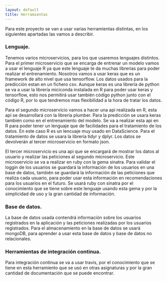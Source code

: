 ```yaml
---
layout: default
title: Herramientas
---
```


Para este proyecto se van a usar varias herramientas distintas, en los siguientes apartadas las vamos a describir.

### Lenguaje.
Tenemos varios microservicios, para los que usaremos lenguajes distintos. Para el primer microservicio que se encarga de entrenar un modelo vamos a usar el lenguaje R ya que este lenguaje te da muchas librerias para poder realizar el entrenamiento. Nosotros vamos a usar keras que es un framework de alto nivel que usa tensorflow. Los datos usados para la predicción estan en un fichero csv. Aunque keras es una librería de python se va a usar la librería miciconda instalada en R para poder usar keras y tensorflow, esto nos permitirá usar también código python junto con el código R, por lo que tendremos mas flexibilidad a la hora de tratar los datos.

Para el segundo microservicio vamos a hacer una api realizada en R, esta api se desarrollará con la librería plumber. Para la predicción se usara keras también como en el entrenamiento del modelo. Se va a realizar esta api en R para poder tener un lenguaje que de facilidades para el tratamiento de los datos. En este caso R es un lencuaje muy usado en DataScience. Para el tratamiento de datos se usara la librería tidyr y dplyr. Los datos se devolverán al tercer microservicio en formato json.

El tercer microservicio es una api que se encargará de mostrar los datos al usuario y realizar las peticiones al segundo microservicio. Este microservicio se va a realizar en ruby con la gema sinatra. Para validar el loggin de los usuarios se guardará la información de los usuarios en una base de datos, también se guardará la información de las peticiones que realiza cada usuario, para poder usar esta información en recomendaciones para los usuarios en el futuro. Se usará ruby con sinatra por el conocimiento que se tiene sobre este lenguaje usando esta gema y por la simplicidad de uso y la gran cantidad de información.

### Base de datos.

La base de datos usada contendrá información sobre los usuarios registrados en la aplicación y las peticiones realizadas por los usuarios registrados. Para el almacenamiento en la base de datos se usará mongoDB, para aprender a usar esta base de datos y base de datos no relacionales.

### Herramientas de integración continua.

Para integración continua se va a usar travis, por el conocimiento que se tiene en esta herramiento que se usó en otras asignaturas y por la gran cantidad de documentación que se puede encontrar.
